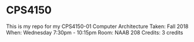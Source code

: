 # CPS4150
This is my repo for my CPS4150-01 Computer Architecture
Taken: Fall 2018
When: Wednesday 7:30pm - 10:15pm
Room: NAAB 208
Credits: 3 credits
